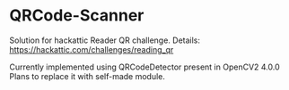 # QRCode-Scanner
Solution for hackattic Reader QR challenge.
Details: https://hackattic.com/challenges/reading_qr

Currently implemented using QRCodeDetector present in OpenCV2 4.0.0
Plans to replace it with self-made module.

